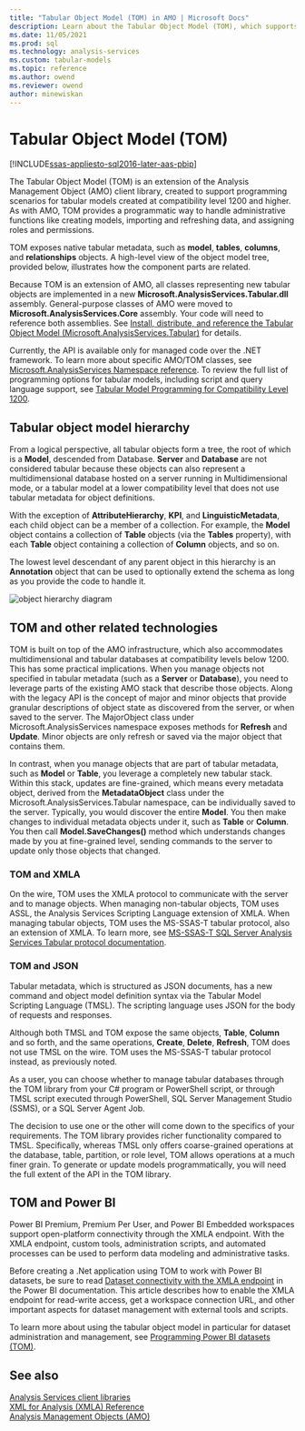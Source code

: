 ```yaml
---
title: "Tabular Object Model (TOM) in AMO | Microsoft Docs"
description: Learn about the Tabular Object Model (TOM), which supports programming for tabular models created at compatibility level 1200 and higher.
ms.date: 11/05/2021
ms.prod: sql
ms.technology: analysis-services
ms.custom: tabular-models
ms.topic: reference
ms.author: owend
ms.reviewer: owend
author: minewiskan
---
```

# Tabular Object Model (TOM)

[!INCLUDE[ssas-appliesto-sql2016-later-aas-pbip](../includes/ssas-appliesto-sql2016-later-aas-pbip.md)]

The Tabular Object Model (TOM) is an extension of the Analysis Management Object (AMO) client library, created to support programming scenarios for tabular models created at compatibility level 1200 and higher. As with AMO, TOM provides a programmatic way to handle administrative functions like creating models, importing and refreshing data, and assigning roles and permissions. 
  
TOM exposes native tabular metadata, such as **model**, **tables**, **columns**, and **relationships** objects. A high-level view of the object model tree, provided below, illustrates how the component parts are related.
  
Because TOM is an extension of AMO, all classes representing new tabular objects are implemented in a new **Microsoft.AnalysisServices.Tabular.dll** assembly. General-purpose classes of AMO were moved to **Microsoft.AnalysisServices.Core** assembly. Your code will need to reference both assemblies.
See [Install, distribute, and reference the Tabular Object Model &#40;Microsoft.AnalysisServices.Tabular&#41;](install-distribute-and-reference-the-tabular-object-model.md) for details.  
  
Currently, the API is available only for managed code over the .NET framework. To learn more about specific AMO/TOM classes, see [Microsoft.AnalysisServices Namespace reference](/dotnet/api/microsoft.analysisservices). To review the full list of programming options for tabular models, including script and query language support, see [Tabular Model Programming for Compatibility Level 1200](../tabular-models/tabular-model-programming-for-compatibility-level-1200.md).  
  
## Tabular object model hierarchy

 From a logical perspective, all tabular objects form a tree, the root of which is a **Model**, descended from Database. **Server** and **Database** are not considered tabular because these objects can also represent a multidimensional database hosted on a server running in Multidimensional mode, or a tabular model at a lower compatibility level that does not use tabular metadata for object definitions.
  
 With the exception of **AttributeHierarchy**, **KPI**, and **LinguisticMetadata**, each child object can be a member of a collection. For example, the **Model** object contains a collection of **Table** objects (via the **Tables** property), with each **Table** object containing a collection of **Column** objects, and so on.  
  
 The lowest level descendant of any parent object in this hierarchy is an **Annotation** object that can be used to optionally extend the schema as long as you provide the code to handle it.  
  
 ![object hierarchy diagram](media/ssastomobjectmodeldiagram.png "object hierarchy diagram")  

## TOM and other related technologies

TOM is built on top of the AMO infrastructure, which also accommodates multidimensional and tabular databases at compatibility levels below 1200. This has some practical implications. When you manage objects not specified in tabular metadata (such as a **Server** or **Database**), you need to leverage parts of the existing AMO stack that describe those objects. Along with the legacy API is the concept of major and minor objects that provide granular descriptions of object state as discovered from the server, or when saved to the server. The MajorObject class under Microsoft.AnalysisServices namespace exposes methods for **Refresh** and **Update**. Minor objects are only refresh or saved via the major object that contains them.

In contrast, when you manage objects that are part of tabular metadata, such as **Model** or **Table**, you leverage a completely new tabular stack. Within this stack, updates are fine-grained, which means every metadata object, derived from the **MetadataObject** class under the Microsoft.AnalysisServices.Tabular namespace, can be individually saved to the server. Typically, you would discover the entire **Model**. You then make changes to individual metadata objects under it, such as **Table** or **Column**. You then call **Model.SaveChanges()** method which understands changes made by you at fine-grained level, sending commands to the server to update only those objects that changed.

### TOM and XMLA

On the wire, TOM uses the XMLA protocol to communicate with the server and to manage objects. When managing non-tabular objects, TOM uses ASSL, the Analysis Services Scripting Language extension of XMLA. When managing tabular objects, TOM uses the MS-SSAS-T tabular protocol, also an extension of XMLA. To learn more, see [MS-SSAS-T SQL Server Analysis Services Tabular protocol documentation](/openspecs/sql_server_protocols/ms-ssas-t/f85cd3b9-690c-4bc7-a1f0-a854d7daecd8).

### TOM and JSON

Tabular metadata, which is structured as JSON documents, has a new command and object model definition syntax via the Tabular Model Scripting Language (TMSL). The scripting language uses JSON for the body of requests and responses.

Although both TMSL and TOM expose the same objects, **Table**, **Column** and so forth, and the same operations, **Create**, **Delete**, **Refresh**, TOM does not use TMSL on the wire. TOM uses the MS-SSAS-T tabular protocol instead, as previously noted.

As a user, you can choose whether to manage tabular databases through the TOM library from your C# program or PowerShell script, or through TMSL script executed through PowerShell, SQL Server Management Studio (SSMS), or a SQL Server Agent Job.

The decision to use one or the other will come down to the specifics of your requirements. The TOM library provides richer functionality compared to TMSL. Specifically, whereas TMSL only offers coarse-grained operations at the database, table, partition, or role level, TOM allows operations at a much finer grain. To generate or update models programmatically, you will need the full extent of the API in the TOM library.

## TOM and Power BI

Power BI Premium, Premium Per User, and Power BI Embedded workspaces support open-platform connectivity through the XMLA endpoint. With the XMLA endpoint, custom tools, administration scripts, and automated processes can be used to perform data modeling and administrative tasks.

Before creating a .Net application using TOM to work with Power BI datasets, be sure to read [Dataset connectivity with the XMLA endpoint](/power-bi/admin/service-premium-connect-tools) in the Power BI documentation. This article describes how to enable the XMLA endpoint for read-write access, get a workspace connection URL, and other important aspects for dataset management with external tools and scripts.  

To learn more about using the tabular object model in particular for dataset administration and management, see [Programming Power BI datasets (TOM)](tom-pbi-datasets.md).

## See also

[Analysis Services client libraries](../client-libraries.md)  
[XML for Analysis (XMLA) Reference](../xmla/xml-for-analysis-xmla-reference.md)  
[Analysis Management Objects (AMO)](../amo/developing-with-analysis-management-objects-amo.md)

